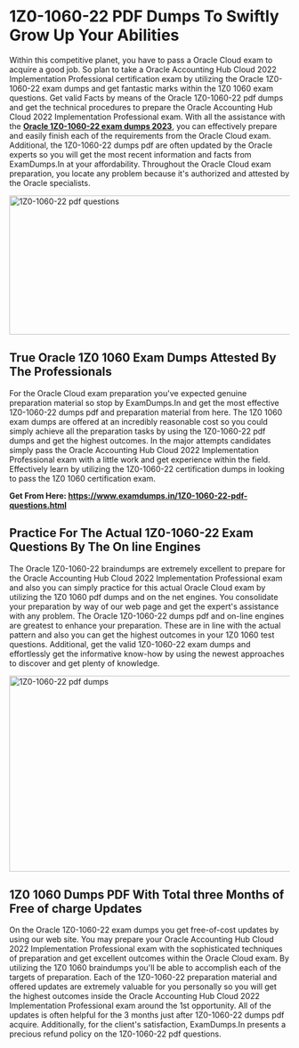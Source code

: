 <h1><strong>1Z0-1060-22 PDF Dumps To Swiftly Grow Up Your Abilities</strong></h1>
<p>Within this competitive planet, you have to pass a Oracle Cloud exam to acquire a good job. So plan to take a Oracle Accounting Hub Cloud 2022 Implementation Professional certification exam by utilizing the Oracle 1Z0-1060-22 exam dumps and get fantastic marks within the 1Z0 1060 exam questions. Get valid Facts by means of the Oracle 1Z0-1060-22 pdf dumps and get the technical procedures to prepare the Oracle Accounting Hub Cloud 2022 Implementation Professional exam. With all the assistance with the <strong><a href="https://www.examdumps.in/1Z0-1060-22-pdf-questions.html">Oracle 1Z0-1060-22 exam dumps 2023</a></strong>, you can effectively prepare and easily finish each of the requirements from the Oracle Cloud exam. Additional, the 1Z0-1060-22 dumps pdf are often updated by the Oracle experts so you will get the most recent information and facts from ExamDumps.In at your affordability. Throughout the Oracle Cloud exam preparation, you locate any problem because it's authorized and attested by the Oracle specialists.</p>
<p><img src="https://i.ibb.co/zxJwW90/Copy-of-Online-Classes-Twitter-header-post-Made-with-Poster-My-Wall-1.png" alt="1Z0-1060-22 pdf questions" width="750" height="250" /></p>
<h2><strong>True Oracle 1Z0 1060 Exam Dumps Attested By The Professionals</strong></h2>
<p>For the Oracle Cloud exam preparation you've expected genuine preparation material so stop by ExamDumps.In and get the most effective 1Z0-1060-22 dumps pdf and preparation material from here. The 1Z0 1060 exam dumps are offered at an incredibly reasonable cost so you could simply achieve all the preparation tasks by using the 1Z0-1060-22 pdf dumps and get the highest outcomes. In the major attempts candidates simply pass the Oracle Accounting Hub Cloud 2022 Implementation Professional exam with a little work and get experience within the field. Effectively learn by utilizing the 1Z0-1060-22 certification dumps in looking to pass the 1Z0 1060 certification exam.</p>
<p><strong>Get From Here:&nbsp;<a href="https://www.examdumps.in/1Z0-1060-22-pdf-questions.html">https://www.examdumps.in/1Z0-1060-22-pdf-questions.html</a></strong></p>
<h2><strong>Practice For The Actual 1Z0-1060-22 Exam Questions By The On line Engines</strong></h2>
<p>The Oracle 1Z0-1060-22 braindumps are extremely excellent to prepare for the Oracle Accounting Hub Cloud 2022 Implementation Professional exam and also you can simply practice for this actual Oracle Cloud exam by utilizing the 1Z0 1060 pdf dumps and on the net engines. You consolidate your preparation by way of our web page and get the expert's assistance with any problem. The Oracle 1Z0-1060-22 dumps pdf and on-line engines are greatest to enhance your preparation. These are in line with the actual pattern and also you can get the highest outcomes in your 1Z0 1060 test questions. Additional, get the valid 1Z0-1060-22 exam dumps and effortlessly get the informative know-how by using the newest approaches to discover and get plenty of knowledge.</p>
<p><a href="https://www.examdumps.in/1Z0-1060-22-pdf-questions.html"><img src="https://i.ibb.co/QkNtdwY/Copy-of-Zoom-Online-Classes-Facebook-Share-Po-Made-with-Poster-My-Wall-1.jpg" alt="1Z0-1060-22 pdf dumps" width="670" height="352" /></a></p>
<h2><strong>1Z0 1060 Dumps PDF With Total three Months of Free of charge Updates</strong></h2>
<p>On the Oracle 1Z0-1060-22 exam dumps you get free-of-cost updates by using our web site. You may prepare your Oracle Accounting Hub Cloud 2022 Implementation Professional exam with the sophisticated techniques of preparation and get excellent outcomes within the Oracle Cloud exam. By utilizing the 1Z0 1060 braindumps you'll be able to accomplish each of the targets of preparation. Each of the 1Z0-1060-22 preparation material and offered updates are extremely valuable for you personally so you will get the highest outcomes inside the Oracle Accounting Hub Cloud 2022 Implementation Professional exam around the 1st opportunity. All of the updates is often helpful for the 3 months just after 1Z0-1060-22 dumps pdf acquire. Additionally, for the client's satisfaction, ExamDumps.In presents a precious refund policy on the 1Z0-1060-22 pdf questions.</p>
